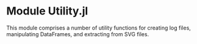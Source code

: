 # Module Utility.jl
This module comprises a number of utility functions for creating log files, manipulating DataFrames, and extracting from SVG files.
